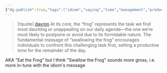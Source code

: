 ```yaml
---
{"dg-publish":true,"tags":["idiom","saying","time","management","productivity"],"permalink":"/🚿 shower thoughts/idioms/Swallow the Frog/","dgPassFrontmatter":true}
---
```


> [!quote] [davron](https://www.davron.net/the-swallow-the-frog-principle-the-secret-to-time-management/)
> At its core, the “frog” represents the task we find most daunting or unappealing on our daily agenda—the one we’re most likely to postpone or avoid due to its formidable nature. The fundamental message of “swallowing the frog” encourages individuals to confront this challenging task first, setting a productive tone for the remainder of the day.

AKA "Eat the Frog" but I think "Swallow the Frog" sounds more gross, i.e. more in-tune with the idiom's message